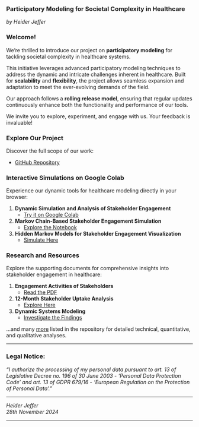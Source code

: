 ### Participatory Modeling for Societal Complexity in Healthcare  
*by Heider Jeffer*  

### Welcome!  
We’re thrilled to introduce our project on **participatory modeling** for tackling societal complexity in healthcare systems.  

This initiative leverages advanced participatory modeling techniques to address the dynamic and intricate challenges inherent in healthcare. Built for **scalability** and **flexibility**, the project allows seamless expansion and adaptation to meet the ever-evolving demands of the field.  

Our approach follows a **rolling release model**, ensuring that regular updates continuously enhance both the functionality and performance of our tools.  

We invite you to explore, experiment, and engage with us. Your feedback is invaluable!  


### Explore Our Project  
Discover the full scope of our work:  
- [GitHub Repository](https://github.com/HeiderJeffer/Participatory-Modeling-for-Societal-Complexity-in-Healthcare)  

### Interactive Simulations on Google Colab  
Experience our dynamic tools for healthcare modeling directly in your browser:  

1. **Dynamic Simulation and Analysis of Stakeholder Engagement**  
   - [Try it on Google Colab](https://colab.research.google.com/drive/105ePLc-icF1qyzUB-VX9SQ446raubosx?authuser=2#scrollTo=Pj6BZsWqDA2k)  
2. **Markov Chain-Based Stakeholder Engagement Simulation**  
   - [Explore the Notebook](https://colab.research.google.com/drive/10XOiQYhWYDUiDC-Xc5rdSawtCdbbK6f0?authuser=2#scrollTo=QrGq7LbEDEzP)  
3. **Hidden Markov Models for Stakeholder Engagement Visualization**  
   - [Simulate Here](https://colab.research.google.com/drive/10Xhi3mYzLiJCJdsXJZcVIorODaEE8E99?authuser=2)  

<!--
### Dive into the Source Code  
Gain deeper insights into our methodologies:  

- **Dynamic Simulation of Stakeholder Engagement**  
  - [View on GitHub](https://github.com/HeiderJeffer/Participatory-Modeling-for-Societal-Complexity-in-Healthcare/blob/main/software/Healthcare%20Participatory%20Model%20Simulation/Dynamic%20Simulation%20and%20Analysis%20of%20Stakeholder%20Engagement%20in%20Healthcare%20Quantitative%20and%20Qualitative%20Insights.ipynb)  

- **Hidden Markov Models for Engagement Phases**  
  - [Explore Here](https://github.com/HeiderJeffer/Participatory-Modeling-for-Societal-Complexity-in-Healthcare/blob/main/software/Healthcare%20Participatory%20Model%20Simulation/Simulating%20and%20Visualizing%20Stakeholder%20Engagement%20Phases%20Using%20Hidden%20Markov%20Models.ipynb)  

- **Markov Chain-Based Engagement Analysis**  
  - [Access the Code](https://github.com/HeiderJeffer/Participatory-Modeling-for-Societal-Complexity-in-Healthcare/blob/main/software/Healthcare%20Participatory%20Model%20Simulation/Markov%20Chain-Based%20Dynamic%20Stakeholder%20Engagement%20Simulation%20and%20Analysis%20in%20Healthcare.ipynb)  
-->

### Research and Resources  
Explore the supporting documents for comprehensive insights into stakeholder engagement in healthcare:  

1. **Engagement Activities of Stakeholders**  
   - [Read the PDF](https://github.com/HeiderJeffer/Participatory-Modeling-for-Societal-Complexity-in-Healthcare/blob/main/latex/Engagement%20Activities%20of%20Stakeholders%20in%20Healthcare/main.pdf)  
2. **12-Month Stakeholder Uptake Analysis**  
   - [Explore Here](https://github.com/HeiderJeffer/Participatory-Modeling-for-Societal-Complexity-in-Healthcare/blob/main/data/documents/Engagement%20Dynamics%20and%20Stakeholder%20Uptake%20A%2012-Month%20Analysis.md)  
3. **Dynamic Systems Modeling**  
   - [Investigate the Findings](https://github.com/HeiderJeffer/Participatory-Modeling-for-Societal-Complexity-in-Healthcare/blob/main/data/documents/Dynamic%20Systems%20Modeling%20Exploring%20Fluctuations%2C%20Uptake%20Rates%2C%20and%20Feedback%20Loops.md)  

…and many [more](https://github.com/HeiderJeffer/Participatory-Modeling-for-Societal-Complexity-in-Healthcare/tree/08b8a675fdabb09272fe5c42de4728646fc1a30e/data/documents) listed in the repository for detailed technical, quantitative, and qualitative analyses.  

---

### Legal Notice:  
*“I authorize the processing of my personal data pursuant to art. 13 of Legislative Decree no. 196 of 30 June 2003 - ‘Personal Data Protection Code’ and art. 13 of GDPR 679/16 - ‘European Regulation on the Protection of Personal Data’.”*  

---

*Heider Jeffer*  
*28th November 2024*  

--- 
